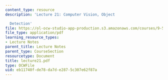 ```yaml
---
content_type: resource
description: 'Lecture 21: Computer Vision, Object

  Detection'
file: https://ol-ocw-studio-app-production.s3.amazonaws.com/courses/9-520-statistical-learning-theory-and-applications-spring-2003/eb11740fde78da7de2875c307e62f87a_lecture21.pdf
file_type: application/pdf
learning_resource_types:
- Lecture Notes
parent_title: Lecture Notes
parent_type: CourseSection
resourcetype: Document
title: lecture21.pdf
type: OCWFile
uid: eb11740f-de78-da7d-e287-5c307e62f87a
---
```

